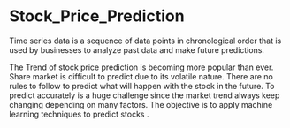 # Stock_Price_Prediction

Time series data is a sequence of data points in chronological order that is used by businesses to analyze past data and make future predictions. 

The Trend of stock price prediction is becoming more popular than ever. Share market is difficult to predict due to its volatile nature. There are no rules to follow to predict what will happen with the stock in the future. To predict accurately is a huge challenge since the market trend always keep changing depending on many factors. The objective is to apply machine learning techniques to predict stocks .
